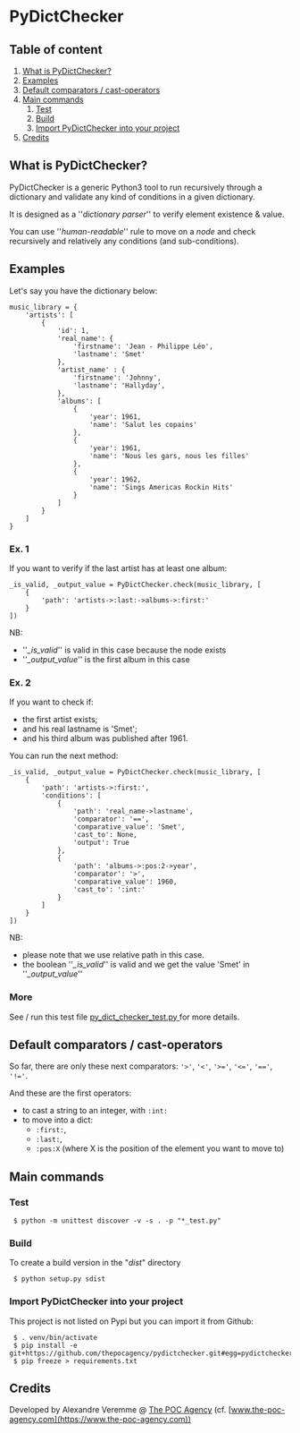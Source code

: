 # PyDictChecker

## Table of content

1. [ What is PyDictChecker? ](#what-is-pydictchecker)
1. [ Examples ](#examples)
1. [ Default comparators / cast-operators ](#default-comparators--cast-operators)
1. [ Main commands ](#main-commands)
    1. [ Test ](#test)
    1. [ Build ](#build)
    1. [ Import PyDictChecker into your project ](#import-pydictchecker-into-your-project)
1. [ Credits ](#credits)

## What is PyDictChecker?

PyDictChecker is a generic Python3 tool to run recursively through a dictionary and validate any kind of conditions in a given dictionary.

It is designed as a ''_dictionary parser_'' to verify element existence & value.

You can use ''_human-readable_'' rule to move on a _node_ and check recursively and relatively any conditions (and sub-conditions).

## Examples

Let's say you have the dictionary below:   

```
music_library = {
    'artists': [
        {
            'id': 1,
            'real_name': {
                'firstname': 'Jean - Philippe Léo',
                'lastname': 'Smet'
            },
            'artist_name' : {
                'firstname': 'Johnny',
                'lastname': 'Hallyday',
            },
            'albums': [
                {
                    'year': 1961,
                    'name': 'Salut les copains'
                },
                {
                    'year': 1961,
                    'name': 'Nous les gars, nous les filles'
                },
                {
                    'year': 1962,
                    'name': 'Sings Americas Rockin Hits'
                }
            ]
        }
    ]
}
```

### Ex. 1

If you want to verify if the last artist has at least one album:

```
_is_valid, _output_value = PyDictChecker.check(music_library, [
    {
        'path': 'artists->:last:->albums->:first:'
    }
])
```

NB: 
- ''_\_is_valid_'' is valid in this case because the node exists
- ''_\_output_value_'' is the first album in this case  

### Ex. 2

If you want to check if: 
- the first artist exists;
- and his real lastname is 'Smet';
- and his third album was published after 1961.

You can run the next method: 

```
_is_valid, _output_value = PyDictChecker.check(music_library, [
    {
        'path': 'artists->:first:',
        'conditions': [
            {
                'path': 'real_name->lastname',
                'comparator': '==',
                'comparative_value': 'Smet',
                'cast_to': None,
                'output': True
            },
            {
                'path': 'albums->:pos:2->year',
                'comparator': '>',
                'comparative_value': 1960,
                'cast_to': ':int:'
            }
        ]
    }
])
```

NB: 
- please note that we use relative path in this case.
- the boolean ''_\_is_valid_'' is valid and we get the value 'Smet' in ''_\_output_value_''

### More

See / run this test file [ py_dict_checker_test.py ](https://github.com/thepocagency/pydictchecker/blob/master/test/py_dict_checker_test.py) for more details.

## Default comparators / cast-operators

So far, there are only these next comparators: ```'>'```, ```'<'```, ```'>='```, ```'<='```, ```'=='```, ```'!='```.

And these are the first operators:
 
 - to cast a string to an integer, with ```:int:```
 - to move into a dict: 
    - ```:first:```, 
    - ```:last:```, 
    - ```:pos:X``` (where X is the position of the element you want to move to)    

## Main commands

### Test

```
 $ python -m unittest discover -v -s . -p "*_test.py"
```

### Build

To create a build version in the "_dist_" directory

```
 $ python setup.py sdist
```

### Import PyDictChecker into your project

This project is not listed on Pypi but you can import it from Github:

```
 $ . venv/bin/activate
 $ pip install -e git+https://github.com/thepocagency/pydictchecker.git#egg=pydictchecker
 $ pip freeze > requirements.txt
```

## Credits

Developed by Alexandre Veremme @ [The POC Agency](https://www.the-poc-agency.com) (cf. [www.the-poc-agency.com](https://www.the-poc-agency.com))
